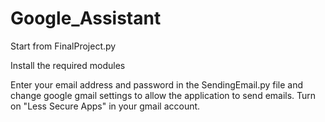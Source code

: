 # Google_Assistant

Start from FinalProject.py

Install the required modules

Enter your email address and password in the SendingEmail.py file and change google gmail settings to allow the application to send emails. Turn on "Less Secure Apps" in your gmail account.
